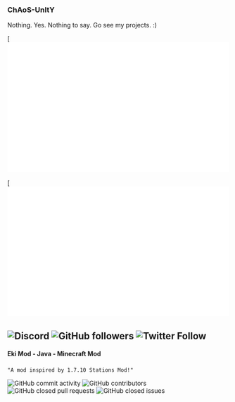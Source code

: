 ### ChAoS-UnItY 
Nothing. Yes. Nothing to say. Go see my projects. :)

[![github stats](https://raw.githubusercontent.com/ChAoSUnItY/github-stats/master/generated/overview.svg)  

[![Top Langs](https://raw.githubusercontent.com/ChAoSUnItY/github-stats/master/generated/languages.svg)

![Discord](https://img.shields.io/discord/475654902610395146?color=black&label=My%20Discord%20Server&logo=discord&style=for-the-badge)  ![GitHub followers](https://img.shields.io/github/followers/ChAoSUnItY?color=black&logo=github&style=for-the-badge)  ![Twitter Follow](https://img.shields.io/twitter/follow/KyleLin921021?color=black&logo=twitter&style=for-the-badge)
------
#### Eki Mod - Java - Minecraft Mod  
`"A mod inspired by 1.7.10 Stations Mod!"`

![GitHub commit activity](https://img.shields.io/github/commit-activity/m/ChAoSUnItY/EkiMod?color=black&label=EKI%20MOD%20COMMIT%20ACTIVITIES&logo=java&style=for-the-badge)  ![GitHub contributors](https://img.shields.io/github/contributors-anon/chaosunity/ekimod?color=black&logo=plex&logoColor=lightgreen&style=for-the-badge)  ![GitHub closed pull requests](https://img.shields.io/github/issues-pr-closed-raw/ChAoSUnItY/EkiMod?color=black&logo=verizon&style=for-the-badge)  ![GitHub closed issues](https://img.shields.io/github/issues-closed-raw/ChAoSUnItY/EkiMod?color=black&logo=devrant&logoColor=red&style=for-the-badge)
